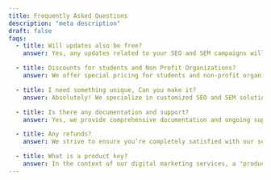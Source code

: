 ```yaml
---
title: Frequently Asked Questions
description: "meta description"
draft: false
faqs:
  - title: Will updates also be free?
    answer: Yes, any updates related to your SEO and SEM campaigns will be included in your service plan. We ensure continuous optimization and stay up-to-date with the latest strategies to keep your campaigns running effectively. For detailed updates on your project, feel free to contact us.

  - title: Discounts for students and Non Profit Organizations?
    answer: We offer special pricing for students and non-profit organizations to help maximize their online presence without breaking the budget. Please reach out to discuss personalized discounts based on your specific needs.

  - title: I need something unique, Can you make it?
    answer: Absolutely! We specialize in customized SEO and SEM solutions tailored to your business goals. If you have a specific request or unique requirements, we can create a personalized strategy to meet your needs. Learn more here.

  - title: Is there any documentation and support?
    answer: Yes, we provide comprehensive documentation and ongoing support to help you understand and manage your SEO and SEM campaigns. Our team is here for you whenever you need assistance. Explore our support options.

  - title: Any refunds?
    answer: We strive to ensure you’re completely satisfied with our services. If you’re not happy with the results within the first 30 days, we will work with you to address the issue, or discuss options for a refund. Learn more about our refund policy.

  - title: What is a product key?
    answer: In the context of our digital marketing services, a "product key" typically refers to the unique code or access provided to use specific tools or software. For example, access to certain analytics tools for tracking SEO and SEM performance.
---
```

